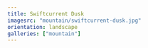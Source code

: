 ```yaml
---
title: Swiftcurrent Dusk
imagesrc: "mountain/swiftcurrent-dusk.jpg"
orientation: landscape
galleries: ["mountain"]
---
```

